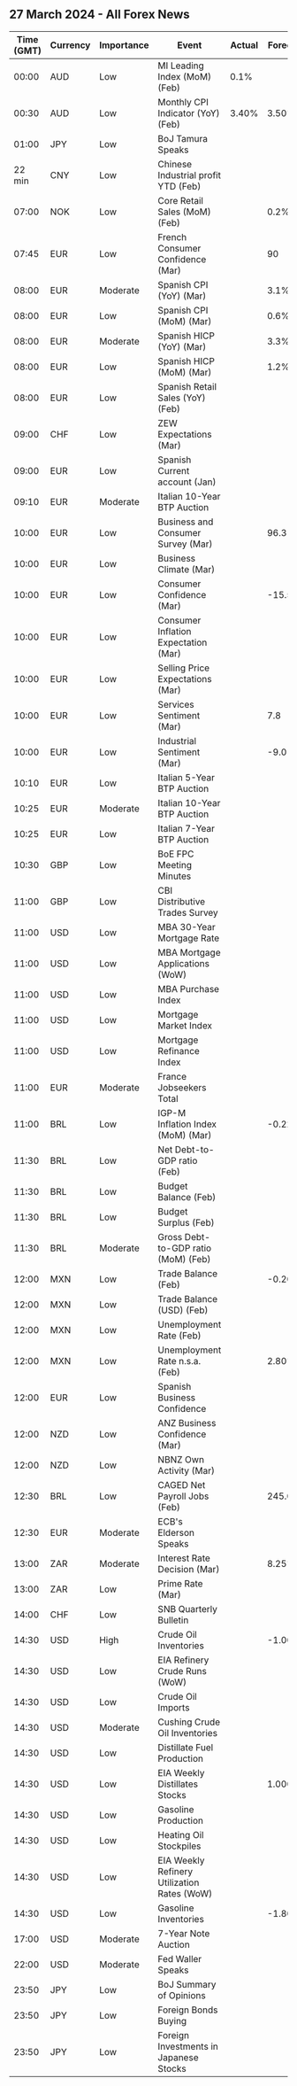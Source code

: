 ## 27 March 2024 - All Forex News

| Time (GMT) | Currency | Importance | Event | Actual | Forecast | Previous |
|------|----------|------------|-------|--------|----------|----------|
| 00:00 | AUD | Low | MI Leading Index (MoM) (Feb) | 0.1% |  | -0.1% |
| 00:30 | AUD | Low | Monthly CPI Indicator (YoY) (Feb) | 3.40% | 3.50% | 3.40% |
| 01:00 | JPY | Low | BoJ Tamura Speaks |  |  |  |
| 22 min | CNY | Low | Chinese Industrial profit YTD (Feb) |  |  | -2.3% |
| 07:00 | NOK | Low | Core Retail Sales (MoM) (Feb) |  | 0.2% | -0.1% |
| 07:45 | EUR | Low | French Consumer Confidence (Mar) |  | 90 | 89 |
| 08:00 | EUR | Moderate | Spanish CPI (YoY) (Mar) |  | 3.1% | 2.8% |
| 08:00 | EUR | Low | Spanish CPI (MoM) (Mar) |  | 0.6% | 0.4% |
| 08:00 | EUR | Moderate | Spanish HICP (YoY) (Mar) |  | 3.3% | 2.9% |
| 08:00 | EUR | Low | Spanish HICP (MoM) (Mar) |  | 1.2% | 0.4% |
| 08:00 | EUR | Low | Spanish Retail Sales (YoY) (Feb) |  |  | 0.3% |
| 09:00 | CHF | Low | ZEW Expectations (Mar) |  |  | 10.2 |
| 09:00 | EUR | Low | Spanish Current account (Jan) |  |  | 1.07B |
| 09:10 | EUR | Moderate | Italian 10-Year BTP Auction |  |  | 3.91% |
| 10:00 | EUR | Low | Business and Consumer Survey (Mar) |  | 96.3 | 95.4 |
| 10:00 | EUR | Low | Business Climate (Mar) |  |  | -0.42 |
| 10:00 | EUR | Low | Consumer Confidence (Mar) |  | -15.5 | -14.9 |
| 10:00 | EUR | Low | Consumer Inflation Expectation (Mar) |  |  | 15.5 |
| 10:00 | EUR | Low | Selling Price Expectations (Mar) |  |  | 3.8 |
| 10:00 | EUR | Low | Services Sentiment (Mar) |  | 7.8 | 6.0 |
| 10:00 | EUR | Low | Industrial Sentiment (Mar) |  | -9.0 | -9.5 |
| 10:10 | EUR | Low | Italian 5-Year BTP Auction |  |  | 3.41% |
| 10:25 | EUR | Moderate | Italian 10-Year BTP Auction |  |  | 3.91% |
| 10:25 | EUR | Low | Italian 7-Year BTP Auction |  |  | 3.31% |
| 10:30 | GBP | Low | BoE FPC Meeting Minutes |  |  |  |
| 11:00 | GBP | Low | CBI Distributive Trades Survey |  |  | -7 |
| 11:00 | USD | Low | MBA 30-Year Mortgage Rate |  |  | 6.97% |
| 11:00 | USD | Low | MBA Mortgage Applications (WoW) |  |  | -1.6% |
| 11:00 | USD | Low | MBA Purchase Index |  |  | 146.0 |
| 11:00 | USD | Low | Mortgage Market Index |  |  | 198.2 |
| 11:00 | USD | Low | Mortgage Refinance Index |  |  | 468.4 |
| 11:00 | EUR | Moderate | France Jobseekers Total |  |  | 2,827.7K |
| 11:00 | BRL | Low | IGP-M Inflation Index (MoM) (Mar) |  | -0.22% | -0.52% |
| 11:30 | BRL | Low | Net Debt-to-GDP ratio (Feb) |  |  | 60.0% |
| 11:30 | BRL | Low | Budget Balance (Feb) |  |  | 22.232B |
| 11:30 | BRL | Low | Budget Surplus (Feb) |  |  | 102.146B |
| 11:30 | BRL | Moderate | Gross Debt-to-GDP ratio (MoM) (Feb) |  |  | 75.0% |
| 12:00 | MXN | Low | Trade Balance (Feb) |  | -0.200B | -4.315B |
| 12:00 | MXN | Low | Trade Balance (USD) (Feb) |  |  | -0.302B |
| 12:00 | MXN | Low | Unemployment Rate (Feb) |  |  | 2.80% |
| 12:00 | MXN | Low | Unemployment Rate n.s.a. (Feb) |  | 2.80% | 2.90% |
| 12:00 | EUR | Low | Spanish Business Confidence |  |  | -4.5 |
| 12:00 | NZD | Low | ANZ Business Confidence (Mar) |  |  | 34.7 |
| 12:00 | NZD | Low | NBNZ Own Activity (Mar) |  |  | 29.5% |
| 12:30 | BRL | Low | CAGED Net Payroll Jobs (Feb) |  | 245.00K | 180.40K |
| 12:30 | EUR | Moderate | ECB's Elderson Speaks |  |  |  |
| 13:00 | ZAR | Moderate | Interest Rate Decision (Mar) |  | 8.25% | 8.25% |
| 13:00 | ZAR | Low | Prime Rate (Mar) |  |  | 11.75% |
| 14:00 | CHF | Low | SNB Quarterly Bulletin |  |  |  |
| 14:30 | USD | High | Crude Oil Inventories |  | -1.000M | -1.952M |
| 14:30 | USD | Low | EIA Refinery Crude Runs (WoW) |  |  | 0.127M |
| 14:30 | USD | Low | Crude Oil Imports |  |  | -0.947M |
| 14:30 | USD | Moderate | Cushing Crude Oil Inventories |  |  | -0.018M |
| 14:30 | USD | Low | Distillate Fuel Production |  |  | 0.128M |
| 14:30 | USD | Low | EIA Weekly Distillates Stocks |  | 1.000M | 0.624M |
| 14:30 | USD | Low | Gasoline Production |  |  | -0.263M |
| 14:30 | USD | Low | Heating Oil Stockpiles |  |  | 0.486M |
| 14:30 | USD | Low | EIA Weekly Refinery Utilization Rates (WoW) |  |  | 1.0% |
| 14:30 | USD | Low | Gasoline Inventories |  | -1.800M | -3.310M |
| 17:00 | USD | Moderate | 7-Year Note Auction |  |  | 4.327% |
| 22:00 | USD | Moderate | Fed Waller Speaks |  |  |  |
| 23:50 | JPY | Low | BoJ Summary of Opinions |  |  |  |
| 23:50 | JPY | Low | Foreign Bonds Buying |  |  | -803.9B |
| 23:50 | JPY | Low | Foreign Investments in Japanese Stocks |  |  | -1,461.6B |
